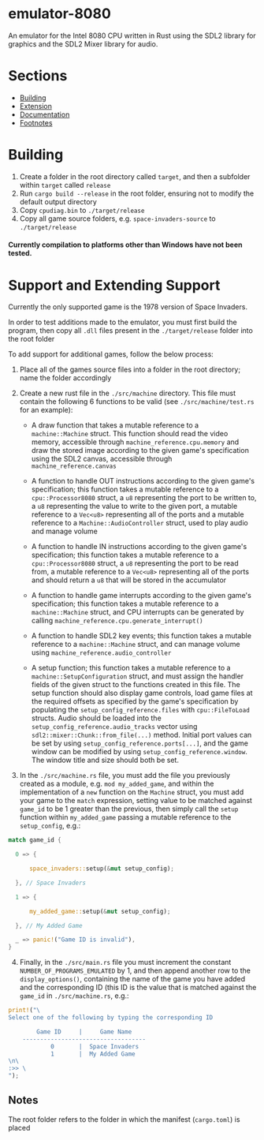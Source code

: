 # emulator-8080
An emulator for the Intel 8080 CPU written in Rust using the SDL2 library for graphics and the SDL2 Mixer library for audio.

# Sections
- [Building](#building)
- [Extension](#support-and-extending-support)
- [Documentation](https://github.com/aaronboult/emulator-8080/wiki)
- [Footnotes](#notes)

# Building

1. Create a folder in the root directory called `target`, and then a subfolder within `target` called `release`
2. Run `cargo build --release` in the root folder, ensuring not to modify the default output directory
3. Copy `cpudiag.bin` to `./target/release`
4. Copy all game source folders, e.g. `space-invaders-source` to `./target/release`

#### Currently compilation to platforms other than Windows have not been tested.

# Support and Extending Support
Currently the only supported game is the 1978 version of Space Invaders.

In order to test additions made to the emulator, you must first build the program, then copy all `.dll` files present in the `./target/release` folder into the root folder

To add support for additional games, follow the below process:
  1. Place all of the games source files into a folder in the root directory; name the folder accordingly
  
  2. Create a new rust file in the `./src/machine` directory. This file must contain the following 6 functions to be valid (see `./src/machine/test.rs` for an example):
  
      - A draw function that takes a mutable reference to a `machine::Machine` struct. This function should read the video memory, accessible through `machine_reference.cpu.memory` and draw the stored image according to the given game's specification using the SDL2 canvas, accessible through `machine_reference.canvas`
      
      - A function to handle OUT instructions according to the given game's specification; this function takes a mutable reference to a `cpu::Processor8080` struct, a `u8` representing the port to be written to, a `u8` representing the value to write to the given port, a mutable reference to a `Vec<u8>` representing all of the ports and a mutable reference to a `Machine::AudioController` struct, used to play audio and manage volume
      
      - A function to handle IN instructions according to the given game's specification; this function takes a mutable reference to a `cpu::Processor8080` struct, a `u8` representing the port to be read from, a mutable reference to a `Vec<u8>` representing all of the ports and should return a `u8` that will be stored in the accumulator
      
      - A function to handle game interrupts according to the given game's specification; this function takes a mutable reference to a `machine::Machine` struct, and CPU interrupts can be generated by calling `machine_reference.cpu.generate_interrupt()`
      
      - A function to handle SDL2 key events; this function takes a mutable reference to a `machine::Machine` struct, and can manage volume using `machine_reference.audio_controller`
      
      - A setup function; this function takes a mutable reference to a `machine::SetupConfiguration` struct, and must assign the handler fields of the given struct to the functions created in this file. The setup function should also display game controls, load game files at the required offsets as specified by the game's specification by populating the `setup_config_reference.files` with `cpu::FileToLoad` structs. Audio should be loaded into the `setup_config_reference.audio_tracks` vector using `sdl2::mixer::Chunk::from_file(...)` method. Initial port values can be set by using `setup_config_reference.ports[...]`, and the game window can be modified by using `setup_config_reference.window`. The window title and size should both be set.
  
  3. In the `./src/machine.rs` file, you must add the file you previously created as a module, e.g. `mod my_added_game`, and within the implementation of a `new` function on the `Machine` struct, you must add your game to the `match` expression, setting value to be matched against `game_id` to be 1 greater than the previous, then simply call the `setup` function within `my_added_game` passing a mutable reference to the `setup_config`, e.g.:
  ```rust
  match game_id {

    0 => {

        space_invaders::setup(&mut setup_config);

    }, // Space Invaders

    1 => {

        my_added_game::setup(&mut setup_config);

    }, // My Added Game

    _ => panic!("Game ID is invalid"),
}
```

  4. Finally, in the `./src/main.rs` file you must increment the constant `NUMBER_OF_PROGRAMS_EMULATED` by 1, and then append another row to the `display_options()`, containing the name of the game you have added and the corresponding ID (this ID is the value that is matched against the `game_id` in `./src/machine.rs`, e.g.:
```rust
print!("\
Select one of the following by typing the corresponding ID

        Game ID     |     Game Name
    -----------------------------------
            0       |  Space Invaders
            1       |  My Added Game
\n\
:>> \
");
```

## Notes
The root folder refers to the folder in which the manifest (`cargo.toml`) is placed
